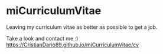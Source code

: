 # miCurriculumVitae
Leaving my curriculum vitae as better as possible to get a job.


Take a look and contact me :)
https://CristianDario89.github.io/miCurriculumVitae/cv
